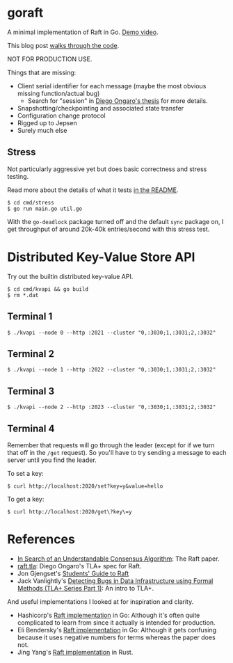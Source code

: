 # goraft

A minimal implementation of Raft in Go. [Demo video](https://www.youtube.com/watch?v=cIR8RoN2LDU).

This blog post [walks through the code](https://notes.eatonphil.com/2023-05-25-raft.html).

NOT FOR PRODUCTION USE.

Things that are missing:

* Client serial identifier for each message (maybe the most obvious missing function/actual bug)
  * Search for "session" in [Diego Ongaro's thesis](https://web.stanford.edu/~ouster/cgi-bin/papers/OngaroPhD.pdf) for more details.
* Snapshotting/checkpointing and associated state transfer
* Configuration change protocol
* Rigged up to Jepsen
* Surely much else

## Stress

Not particularly aggressive yet but does basic correctness and stress
testing.

Read more about the details of what it tests [in the
README](./cmd/stress/README.md).

```console
$ cd cmd/stress
$ go run main.go util.go
```

With the `go-deadlock` package turned off and the default `sync`
package on, I get throughput of around 20k-40k entries/second with
this stress test.

# Distributed Key-Value Store API

Try out the builtin distributed key-value API.

```console
$ cd cmd/kvapi && go build
$ rm *.dat
```

## Terminal 1

```console
$ ./kvapi --node 0 --http :2021 --cluster "0,:3030;1,:3031;2,:3032"
```

## Terminal 2

```console
$ ./kvapi --node 1 --http :2022 --cluster "0,:3030;1,:3031;2,:3032"
```

## Terminal 3

```console
$ ./kvapi --node 2 --http :2023 --cluster "0,:3030;1,:3031;2,:3032"
```

## Terminal 4

Remember that requests will go through the leader (except for if we
turn that off in the `/get` request). So you'll have to try sending a
message to each server until you find the leader.

To set a key:

```console
$ curl http://localhost:2020/set?key=y&value=hello
```

To get a key:

```console
$ curl http://localhost:2020/get\?key\=y
```

# References

* [In Search of an Understandable Consensus Algorithm](https://raft.github.io/raft.pdf): The Raft paper.
* [raft.tla](https://github.com/ongardie/raft.tla/blob/master/raft.tla): Diego Ongaro's TLA+ spec for Raft.
* Jon Gjengset's [Students' Guide to Raft](https://thesquareplanet.com/blog/students-guide-to-raft/)
* Jack Vanlightly's [Detecting Bugs in Data Infrastructure using Formal Methods (TLA+ Series Part 1)](https://medium.com/splunk-maas/detecting-bugs-in-data-infrastructure-using-formal-methods-704fde527c58): An intro to TLA+.

And useful implementations I looked at for inspiration and clarity.

* Hashicorp's [Raft implementation](https://github.com/hashicorp/raft) in Go: Although it's often quite complicated to learn from since it actually is intended for production.
* Eli Bendersky's [Raft implementation](https://github.com/eliben/raft) in Go: Although it gets confusing because it uses negative numbers for terms whereas the paper does not.
* Jing Yang's [Raft implementation](https://github.com/ditsing/ruaft) in Rust.
